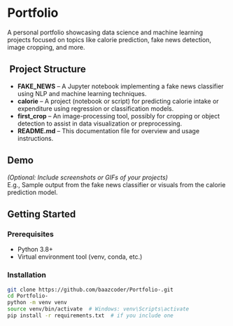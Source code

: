 
# Portfolio

A personal portfolio showcasing data science and machine learning projects focused on topics like calorie prediction, fake news detection, image cropping, and more.

## ​ Project Structure

- **FAKE_NEWS** – A Jupyter notebook implementing a fake news classifier using NLP and machine learning techniques.
- **calorie** – A project (notebook or script) for predicting calorie intake or expenditure using regression or classification models.
- **first_crop** – An image-processing tool, possibly for cropping or object detection to assist in data visualization or preprocessing.
- **README.md** – This documentation file for overview and usage instructions.

##  Demo

*(Optional: Include screenshots or GIFs of your projects)*  
E.g., Sample output from the fake news classifier or visuals from the calorie prediction model.

##  Getting Started

### Prerequisites

- Python 3.8+
- Virtual environment tool (venv, conda, etc.)

### Installation

```bash
git clone https://github.com/baazcoder/Portfolio-.git
cd Portfolio-
python -m venv venv
source venv/bin/activate  # Windows: venv\Scripts\activate
pip install -r requirements.txt  # if you include one
